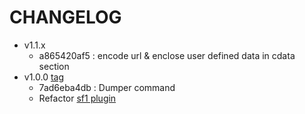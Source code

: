# CHANGELOG

* v1.1.x
  * a865420af5 : encode url & enclose user defined data in cdata section
* v1.0.0 [tag](https://github.com/prestaconcept/PrestaSitemapBundle/commits/v1.0.0)
  * 7ad6eba4db : Dumper command 
  * Refactor [sf1 plugin]([http://www.symfony-project.org/plugins/prestaSitemapPlugin)
